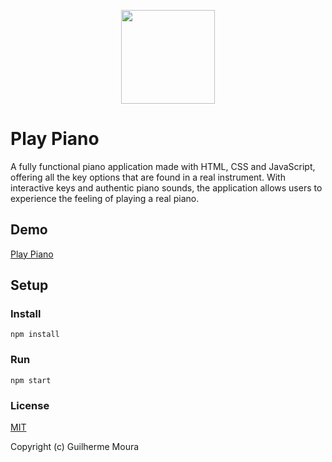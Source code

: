 <p align="center">
  <img
    style="object: contain; height: 150px"
    src="https://raw.githubusercontent.com/glhrmoura/play-piano/master/src/images/logo.png"
  />
</p>

# Play Piano

A fully functional piano application made with HTML, CSS and JavaScript, offering all the key options that are found in a real instrument. With interactive keys and authentic piano sounds, the application allows users to experience the feeling of playing a real piano.

## Demo

[Play Piano](https://prismatic-crepe-1793eb.netlify.app)

## Setup

### Install

```
npm install
```

### Run

```
npm start
```

### License

[MIT](https://github.com/glhrmoura/play-piano/blob/master/LICENSE)

Copyright (c) Guilherme Moura
